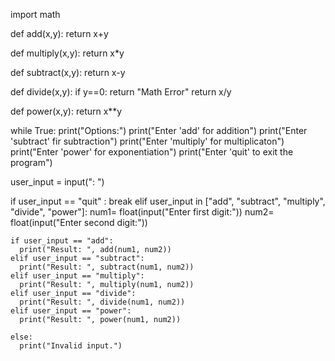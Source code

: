 import math

def add(x,y):
  return x+y

def multiply(x,y):
  return x*y

def subtract(x,y):
  return x-y

def divide(x,y):
  if y==0:
    return "Math Error"
    return x/y

def power(x,y):
  return x**y

while True:
  print("Options:")
  print("Enter 'add' for addition")
  print("Enter 'subtract' fir subtraction")
  print("Enter 'multiply' for multiplicaton")
  print("Enter 'power' for exponentiation")
  print("Enter 'quit' to exit the program")

  user_input = input(": ")

  if user_input == "quit" :
    break
  elif user_input in ["add", "subtract", "multiply", "divide", "power"]:
    num1= float(input("Enter first digit:"))
    num2= float(input("Enter second digit:"))

    if user_input == "add":
      print("Result: ", add(num1, num2))
    elif user_input == "subtract":
      print("Result: ", subtract(num1, num2))
    elif user_input == "multiply":
      print("Result: ", multiply(num1, num2))
    elif user_input == "divide":
      print("Result: ", divide(num1, num2))
    elif user_input == "power":
      print("Result: ", power(num1, num2))

    else:
      print("Invalid input.")
